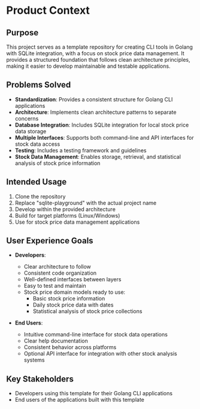 # Product Context

## Purpose
This project serves as a template repository for creating CLI tools in Golang with SQLite integration, with a focus on stock price data management. It provides a structured foundation that follows clean architecture principles, making it easier to develop maintainable and testable applications.

## Problems Solved
- **Standardization**: Provides a consistent structure for Golang CLI applications
- **Architecture**: Implements clean architecture patterns to separate concerns
- **Database Integration**: Includes SQLite integration for local stock price data storage
- **Multiple Interfaces**: Supports both command-line and API interfaces for stock data access
- **Testing**: Includes a testing framework and guidelines
- **Stock Data Management**: Enables storage, retrieval, and statistical analysis of stock price information

## Intended Usage
1. Clone the repository
2. Replace "sqlite-playground" with the actual project name
3. Develop within the provided architecture
4. Build for target platforms (Linux/Windows)
5. Use for stock price data management applications

## User Experience Goals
- **Developers**:
  - Clear architecture to follow
  - Consistent code organization
  - Well-defined interfaces between layers
  - Easy to test and maintain
  - Stock price domain models ready to use:
    - Basic stock price information
    - Daily stock price data with dates
    - Statistical analysis of stock price collections

- **End Users**:
  - Intuitive command-line interface for stock data operations
  - Clear help documentation
  - Consistent behavior across platforms
  - Optional API interface for integration with other stock analysis systems

## Key Stakeholders
- Developers using this template for their Golang CLI applications
- End users of the applications built with this template
